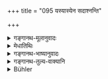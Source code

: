 +++
title = "095 यस्यास्येन सदाश्नन्ति"

+++

<details><summary>गङ्गानथ-मूलानुवादः</summary>

What being is superior to him through whose mouth the gods always eat the offerings and the Pitṛs the oblations? (95).
</details>

<details><summary>मेधातिथिः</summary>

हव्यादिवहनं पूर्वोक्तं दर्शयति । त्रिदिवम् ओको गृहं येषां त एवम् उच्यन्ते, स्वर्गवासिनो देवाः । ब्राह्मणेन **भुक्तम्** अन्नं देवा उपतिष्ठन्ति । श्राद्धे पित्र्यस्य कर्मणो ऽङ्गभूतं विश्वेदैवान् उद्दिश्य ब्राह्मणभोजनं विहितम् । तदपेक्ष्यैतद् उक्तम् । **किं भूतम्** अन्यद् **अधिकं** श्रेष्ठं **ततस्** तस्माद् इति स्वयं विस्मर्यते । देवाः पितरश् चोत्तमस्थाना मध्यमस्थानाश् चाप्रत्यक्षाः, न तेषां भोजनोपायो ऽन्यो ऽस्त्य् अन्यतो ब्राह्मणभोजनात् । अतो महान् ब्राह्मणः ॥ १.९५ ॥
</details>

<details><summary>गङ्गानथ-भाष्यानुवादः</summary>

The author proceeds to show the above-mentioned ‘conveying of oblations.’

‘*Tṛdivaukasaḥ*’—are those whose habitation consists of the ‘third heaven,’ *i.e*., the denizens of heaven, the Gods.—The Gods accept the food that is eaten by the Brāhmaṇa: in connection with ‘*Śrāddha*’ offerings also, the feeding of Brāhmaṇas has been laid down as to be done for the sake of the *Viśvedevas* (a class of Gods),—this feeding being a part of the offering to the *Pitṛs*. What is stated in the text is with reference to these facts.

‘*What being is superior*’—*i.e*. greater—‘*to him*’—than him? This means that the author himself ‘forgets’ (cannot think of) any being who could be so superior.

The Gods, occupying the highest regions, and the *Pitṛs* occupying the intermediate regions,—both are imperceptible; hence there is no other means of feeding them except though the feeding of Brāhmaṇas;—hence the Brāhmaṇa must be superior. (95).
</details>

<details><summary>गङ्गानथ-तुल्य-वाक्यानि</summary>

See Comparative notes for [Verse 1.94 (Brahmā created the
Brāhmaṇas)].
</details>

<details><summary>Bühler</summary>

095	What created being can surpass him, through whose mouth the gods continually consume the sacrificial viands and the manes the offerings to the dead?
</details>
